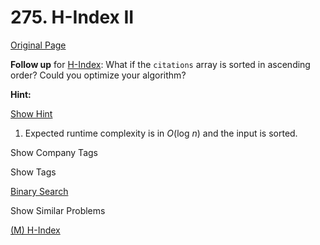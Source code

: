 # 275. H-Index II

[Original Page](https://leetcode.com/problems/h-index-ii/)

**Follow up** for [H-Index](/problems/h-index/): What if the `citations` array is sorted in ascending order? Could you optimize your algorithm?

**Hint:**

[Show Hint](#)

1.  Expected runtime complexity is in _O_(log _n_) and the input is sorted.

<div>

<div id="company_tags" class="btn btn-xs btn-warning">Show Company Tags</div>

<span class="hidebutton" style="display: none;">[Facebook](/company/facebook/)</span></div>

<div>

<div id="tags" class="btn btn-xs btn-warning">Show Tags</div>

<span class="hidebutton">[Binary Search](/tag/binary-search/)</span></div>

<div>

<div id="similar" class="btn btn-xs btn-warning">Show Similar Problems</div>

<span class="hidebutton">[(M) H-Index](/problems/h-index/)</span></div>